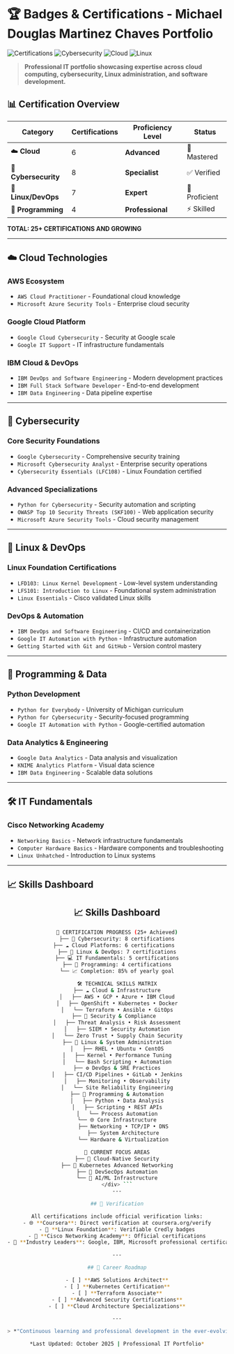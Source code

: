 # 🏆 Badges & Certifications - Michael Douglas Martinez Chaves Portfolio

![Certifications](https://img.shields.io/badge/Certifications-25+-brightgreen)
![Cybersecurity](https://img.shields.io/badge/Cybersecurity-8_Certifications-orange)
![Cloud](https://img.shields.io/badge/Cloud-6_Certifications-blue)
![Linux](https://img.shields.io/badge/Linux-7_Certifications-success)

> **Professional IT portfolio showcasing expertise across cloud computing, cybersecurity, Linux administration, and software development.**

## 📊 Certification Overview

| Category | Certifications | Proficiency Level | Status |
|----------|----------------|-------------------|---------|
| ☁️ **Cloud** | 6 | **Advanced** | 🚀 Mastered |
| 🔐 **Cybersecurity** | 8 | **Specialist** | ✅ Verified |
| 🐧 **Linux/DevOps** | 7 | **Expert** | 🔧 Proficient |
| 🐍 **Programming** | 4 | **Professional** | ⚡ Skilled |

**TOTAL: 25+ CERTIFICATIONS AND GROWING**

---

## ☁️ Cloud Technologies

### **AWS Ecosystem**
- `AWS Cloud Practitioner` - Foundational cloud knowledge
- `Microsoft Azure Security Tools` - Enterprise cloud security

### **Google Cloud Platform**
- `Google Cloud Cybersecurity` - Security at Google scale
- `Google IT Support` - IT infrastructure fundamentals

### **IBM Cloud & DevOps**
- `IBM DevOps and Software Engineering` - Modern development practices
- `IBM Full Stack Software Developer` - End-to-end development
- `IBM Data Engineering` - Data pipeline expertise

---

## 🔐 Cybersecurity

### **Core Security Foundations**
- `Google Cybersecurity` - Comprehensive security training
- `Microsoft Cybersecurity Analyst` - Enterprise security operations
- `Cybersecurity Essentials (LFC108)` - Linux Foundation certified

### **Advanced Specializations**
- `Python for Cybersecurity` - Security automation and scripting
- `OWASP Top 10 Security Threats (SKF100)` - Web application security
- `Microsoft Azure Security Tools` - Cloud security management

---

## 🐧 Linux & DevOps

### **Linux Foundation Certifications**
- `LFD103: Linux Kernel Development` - Low-level system understanding
- `LFS101: Introduction to Linux` - Foundational system administration
- `Linux Essentials` - Cisco validated Linux skills

### **DevOps & Automation**
- `IBM DevOps and Software Engineering` - CI/CD and containerization
- `Google IT Automation with Python` - Infrastructure automation
- `Getting Started with Git and GitHub` - Version control mastery

---

## 🐍 Programming & Data

### **Python Development**
- `Python for Everybody` - University of Michigan curriculum
- `Python for Cybersecurity` - Security-focused programming
- `Google IT Automation with Python` - Google-certified automation

### **Data Analytics & Engineering**
- `Google Data Analytics` - Data analysis and visualization
- `KNIME Analytics Platform` - Visual data science
- `IBM Data Engineering` - Scalable data solutions

---

## 🛠️ IT Fundamentals

### **Cisco Networking Academy**
- `Networking Basics` - Network infrastructure fundamentals
- `Computer Hardware Basics` - Hardware components and troubleshooting
- `Linux Unhatched` - Introduction to Linux systems

---

## 📈 Skills Dashboard

<div align="center">

## 📈 Skills Dashboard

```bash
🚀 CERTIFICATION PROGRESS (25+ Achieved)
├── 🔐 Cybersecurity: 8 certifications
├── ☁️ Cloud Platforms: 6 certifications  
├── 🐧 Linux & DevOps: 7 certifications
├── 💻 IT Fundamentals: 5 certifications
├── 🐍 Programming: 4 certifications
└── 📈 Completion: 85% of yearly goal

🛠️ TECHNICAL SKILLS MATRIX
├── ☁️ Cloud & Infrastructure
│   ├── AWS • GCP • Azure • IBM Cloud
│   ├── OpenShift • Kubernetes • Docker
│   └── Terraform • Ansible • GitOps
├── 🔐 Security & Compliance  
│   ├── Threat Analysis • Risk Assessment
│   ├── SIEM • Security Automation
│   └── Zero Trust • Supply Chain Security
├── 🐧 Linux & System Administration
│   ├── RHEL • Ubuntu • CentOS
│   ├── Kernel • Performance Tuning
│   └── Bash Scripting • Automation
├── ⚙️ DevOps & SRE Practices
│   ├── CI/CD Pipelines • GitLab • Jenkins
│   ├── Monitoring • Observability
│   └── Site Reliability Engineering
├── 🐍 Programming & Automation
│   ├── Python • Data Analysis
│   ├── Scripting • REST APIs
│   └── Process Automation
└── 🌐 Core Infrastructure
    ├── Networking • TCP/IP • DNS
    ├── System Architecture
    └── Hardware & Virtualization

🎯 CURRENT FOCUS AREAS
├── 🎯 Cloud-Native Security
├── 🎯 Kubernetes Advanced Networking
├── 🎯 DevSecOps Automation
└── 🎯 AI/ML Infrastructure
</div> ```
---

## 🔗 Verification

All certifications include official verification links:
- 🌐 **Coursera**: Direct verification at coursera.org/verify
- 🐧 **Linux Foundation**: Verifiable Credly badges
- 🔧 **Cisco Networking Academy**: Official certifications
- 📜 **Industry Leaders**: Google, IBM, Microsoft professional certificates

---

## 🎯 Career Roadmap

- [ ] **AWS Solutions Architect**
- [ ] **Kubernetes Certification**
- [ ] **Terraform Associate**
- [ ] **Advanced Security Certifications**
- [ ] **Cloud Architecture Specializations**

---

> *"Continuous learning and professional development in the ever-evolving technology landscape."*

*Last Updated: October 2025 | Professional IT Portfolio*
